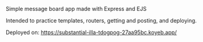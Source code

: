 Simple message board app made with Express and EJS

Intended to practice templates, routers, getting and posting, and deploying.

Deployed on:
https://substantial-illa-tdogpog-27aa95bc.koyeb.app/
